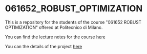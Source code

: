 # 061652_ROBUST_OPTIMIZATION

This is a repository for the students of the course "061652 ROBUST OPTIMIZATION" offered at Politecnico di Milano.


You can find the lecture notes for the course [here](http://tintin.hec.ca/pages/erick.delage/MATH80624_LectureNotes.pdf)

You can the details of the project [here](./project.md)

